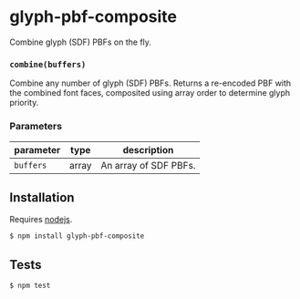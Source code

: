 # glyph-pbf-composite

Combine glyph (SDF) PBFs on the fly.


### `combine(buffers)`

Combine any number of glyph (SDF) PBFs.
Returns a re-encoded PBF with the combined
font faces, composited using array order
to determine glyph priority.

### Parameters

| parameter | type  | description           |
| --------- | ----- | --------------------- |
| `buffers` | array | An array of SDF PBFs. |


## Installation

Requires [nodejs](http://nodejs.org/).

```sh
$ npm install glyph-pbf-composite
```

## Tests

```sh
$ npm test
```

